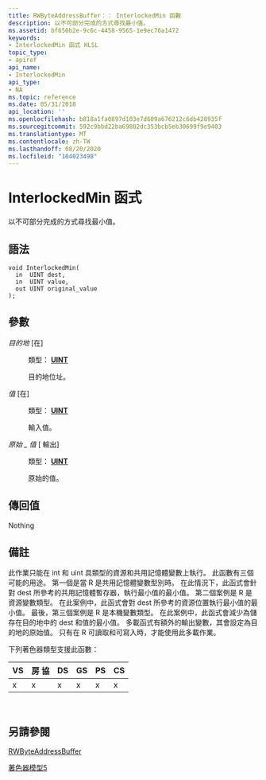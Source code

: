 ```yaml
---
title: RWByteAddressBuffer：： InterlockedMin 函數
description: 以不可部分完成的方式尋找最小值。
ms.assetid: bf650b2e-9c6c-4458-9565-1e9ec76a1472
keywords:
- InterlockedMin 函式 HLSL
topic_type:
- apiref
api_name:
- InterlockedMin
api_type:
- NA
ms.topic: reference
ms.date: 05/31/2018
api_location: ''
ms.openlocfilehash: b818a1fa0897d103e7d609a676212c6db428935f
ms.sourcegitcommit: 592c9bbd22ba69802dc353bcb5eb30699f9e9403
ms.translationtype: MT
ms.contentlocale: zh-TW
ms.lasthandoff: 08/20/2020
ms.locfileid: "104023498"
---
```

# <a name="interlockedmin-function"></a>InterlockedMin 函式

以不可部分完成的方式尋找最小值。

## <a name="syntax"></a>語法

``` syntax
void InterlockedMin(
  in  UINT dest,
  in  UINT value,
  out UINT original_value
);
```

## <a name="parameters"></a>參數

<dl> <dt>

*目的地* \[在\]
</dt> <dd>

類型： **[ **UINT**](/windows/desktop/WinProg/windows-data-types)**

目的地位址。

</dd> <dt>

*值* \[在\]
</dt> <dd>

類型： **[ **UINT**](/windows/desktop/WinProg/windows-data-types)**

輸入值。

</dd> <dt>

*原始 \_ 值* \[ 輸出\]
</dt> <dd>

類型： **[ **UINT**](/windows/desktop/WinProg/windows-data-types)**

原始的值。

</dd> </dl>

## <a name="return-value"></a>傳回值

Nothing

## <a name="remarks"></a>備註

此作業只能在 int 和 uint 具類型的資源和共用記憶體變數上執行。 此函數有三個可能的用途。 第一個是當 R 是共用記憶體變數型別時。 在此情況下，此函式會針對 dest 所參考的共用記憶體暫存器，執行最小值的最小值。 第二個案例是 R 是資源變數類型。 在此案例中，此函式會對 dest 所參考的資源位置執行最小值的最小值。 最後，第三個案例是 R 是本機變數類型。 在此案例中，此函式會減少為儲存在目的地中的 dest 和值的最小值。 多載函式有額外的輸出變數，其會設定為目的地的原始值。 只有在 R 可讀取和可寫入時，才能使用此多載作業。

下列著色器類型支援此函數：



| VS  | 房 協  | DS  | GS  | PS  | CS  |
|-----|-----|-----|-----|-----|-----|
| x   |  x  | x   | x   | x   | x   |



 

## <a name="see-also"></a>另請參閱

<dl> <dt>

[RWByteAddressBuffer](sm5-object-rwbyteaddressbuffer.md)
</dt> <dt>

[著色器模型5](d3d11-graphics-reference-sm5.md)
</dt> </dl>

 

 